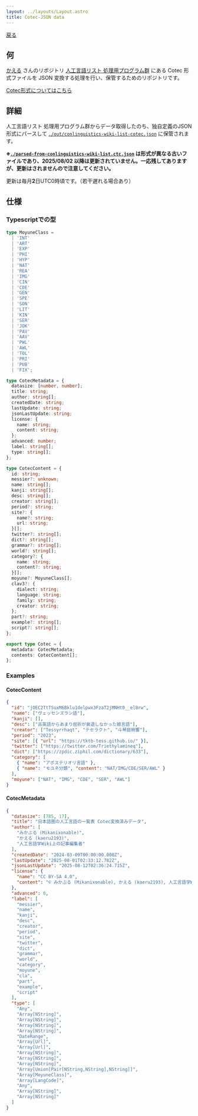```yaml
---
layout: ../layouts/Layout.astro
title: Cotec-JSON data
---
```



[戻る](../)

## 何

[かえる](https://github.com/kaeru2193) さんのリポジトリ [人工言語リスト 処理用プログラム群](https://github.com/kaeru2193/Conlang-List-Works/) にある Cotec 形式ファイルを JSON 変換する処理を行い、保管するためのリポジトリです。

[Cotec形式についてはこちら](https://migdal.jp/cl_kiita/cotec-conlang-table-expression-powered-by-csv-clakis-rfc-2h86)

## 詳細

人工言語リスト 処理用プログラム群からデータ取得したのち、独自定義のJSON形式にパースして [`./out/conlinguistics-wiki-list-cotec.json`](./out/conlinguistics-wiki-list-cotec.json) に保管されます。

**※[`./parsed-from-conlinguistics-wiki-list.ctc.json`](./parsed-from-conlinguistics-wiki-list.ctc.json) は形式が異なる古いファイルであり、2025/08/02 以降は更新されていません。一応残してありますが、更新はされませんので注意してください。**

更新は毎月**2**日UTC0時頃です。（若干遅れる場合あり）

## 仕様

### Typescriptでの型

```typescript
type MoyuneClass =
  | 'INT'
  | 'ART'
  | 'EXP'
  | 'PHI'
  | 'HYP'
  | 'NAT'
  | 'REA'
  | 'IMG'
  | 'CIN'
  | 'CDE'
  | 'GEN'
  | 'SPE'
  | 'SON'
  | 'LIT'
  | 'KIN'
  | 'SER'
  | 'JOK'
  | 'PAV'
  | 'AAV'
  | 'PWL'
  | 'AWL'
  | 'TOL'
  | 'PRI'
  | 'PUB'
  | 'FIX';

type CotecMetadata = {
  datasize: [number, number];
  title: string;
  author: string[];
  createdDate: string;
  lastUpdate: string;
  jsonLastUpdate: string;
  license: { 
    name: string;
    content: string;
  };
  advanced: number;
  label: string[];
  type: string[];
};

type CotecContent = {
  id: string;
  messier?: unknown;
  name: string[];
  kanji: string[];
  desc: string[];
  creator: string[];
  period?: string;
  site?: {
    name?: string;
    url: string;
  }[];
  twitter?: string[];
  dict?: string[];
  grammar?: string[];
  world?: string[];
  category?: {
    name: string;
    content?: string;
  }[];
  moyune?: MoyuneClass[];
  clav3?: {
    dialect: string;
    language: string;
    family: string;
    creator: string;
  };
  part?: string;
  example?: string[];
  script?: string[];
};

export type Cotec = {
  metadata: CotecMetadata;
  contents: CotecContent[];
};
```

### Examples

#### CotecContent

```json
{
  "id": "jOEC2TtTSuxM6Bklu1delpwx3FzaT2jMNHt0__el8rw",
  "name": ["ヴェッセンズラン語"],
  "kanji": [],
  "desc": ["古英語からあまり屈折が衰退しなかった娘言語"],
  "creator": ["Tessyrrhaqt", "テセラクト", "斗琴庭暁響"],
  "period": "2023",
  "site": [{ "url": "https://tktb-tess.github.io/" }],
  "twitter": ["https://twitter.com/Triethylamineq"],
  "dict": ["https://zpdic.ziphil.com/dictionary/633"],
  "category": [
    { "name": "アポステリオリ言語" },
    { "name": "モユネ分類", "content": "NAT/IMG/CDE/SER/AWL" }
  ],
  "moyune": ["NAT", "IMG", "CDE", "SER", "AWL"]
}
```

#### CotecMetadata

```json
{
  "datasize": [785, 17],
  "title": "日本語圏の人工言語の一覧表 Cotec変換済みデータ",
  "author": [
    "みかぶる (Mikanixonable)",
    "かえる (kaeru2193)",
    "人工言語学Wiki上の記事編集者"
  ],
  "createdDate": "2024-03-09T00:00:00.000Z",
  "lastUpdate": "2025-08-01T02:33:12.782Z",
  "jsonLastUpdate": "2025-08-12T02:36:24.715Z",
  "license": {
    "name": "CC BY-SA 4.0",
    "content": "© みかぶる (Mikanixonable), かえる (kaeru2193), 人工言語学Wiki上の記事編集者 under CC BY-SA 4.0"
  },
  "advanced": 0,
  "label": [
    "messier",
    "name",
    "kanji",
    "desc",
    "creator",
    "period",
    "site",
    "twitter",
    "dict",
    "grammar",
    "world",
    "category",
    "moyune",
    "cla",
    "part",
    "example",
    "script"
  ],
  "type": [
    "Any",
    "Array[NString]",
    "Array[NString]",
    "Array[NString]",
    "Array[NString]",
    "DateRange",
    "Array[Url]",
    "Array[Url]",
    "Array[NString]",
    "Array[NString]",
    "Array[NString]",
    "Array[Union[Pair[NString,NString],NString]]",
    "Array[MoyuneClass]",
    "Array[LangCode]",
    "Any",
    "Array[NString]",
    "Array[NString]"
  ]
}
```
